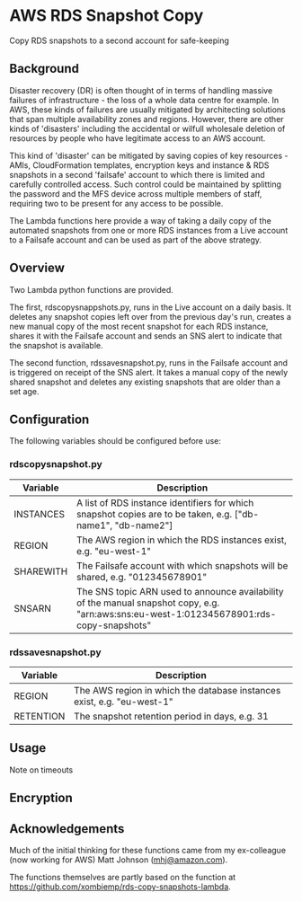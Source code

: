 # AWS RDS Snapshot Copy
Copy RDS snapshots to a second account for safe-keeping
## Background
Disaster recovery (DR) is often thought of in terms of handling massive failures of infrastructure - the
loss of a whole data centre for example.
In AWS, these kinds of failures are usually mitigated by architecting solutions that span
multiple availability zones and regions.
However, there are other kinds of 'disasters' including the accidental or wilfull wholesale deletion of resources
by people who have legitimate access to an AWS account.

This kind of 'disaster' can be mitigated by saving copies of key resources - AMIs, CloudFormation templates,
encryption keys and instance & RDS snapshots in a second 'failsafe' account to which there is limited
and carefully controlled access. Such control could be maintained by splitting the password and the MFS device across
multiple members of staff, requiring two to be present for any access to be possible.

The Lambda functions here provide a way of taking a daily copy of the automated snapshots from
one or more RDS instances from a Live account to a Failsafe account and can be used as part
of the above strategy.
## Overview
Two Lambda python functions are provided.

The first, rdscopysnappshots.py, runs in the Live account on a daily
basis. It deletes any snapshot copies left over from the previous day's run, creates a new manual copy
of the most recent snapshot for each RDS instance, shares it with the Failsafe account and sends an SNS alert
to indicate that the snapshot is available.

The second function, rdssavesnapshot.py, runs in the Failsafe account and is triggered on receipt of the SNS alert.
It takes a manual copy of the newly shared snapshot and deletes any existing snapshots that are older
than a set age.
## Configuration
The following variables should be configured before use:
### rdscopysnapshot.py
| Variable | Description |
|----------|-------------|
| INSTANCES | A list of RDS instance identifiers for which snapshot copies are to be taken, e.g. ["db-name1", "db-name2"] |
| REGION | The AWS region in which the RDS instances exist, e.g. "eu-west-1" |
| SHAREWITH | The Failsafe account with which snapshots will be shared, e.g. "012345678901" |
| SNSARN | The SNS topic ARN used to announce availability of the manual snapshot copy, e.g.  "arn:aws:sns:eu-west-1:012345678901:rds-copy-snapshots" |
### rdssavesnapshot.py
| Variable | Description |
|----------|-------------|
| REGION | The AWS region in which the database instances exist, e.g.  "eu-west-1" |
| RETENTION | The snapshot retention period in days, e.g. 31 |
## Usage
Note on timeouts
## Encryption
## Acknowledgements
Much of the initial thinking for these functions came from my ex-colleague (now working for AWS)
Matt Johnson (mhj@amazon.com).

The functions themselves are partly based on the function at https://github.com/xombiemp/rds-copy-snapshots-lambda.
